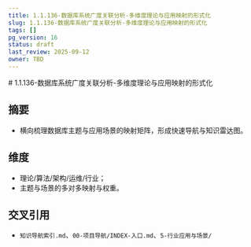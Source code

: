 ```yaml
---
title: 1.1.136-数据库系统广度关联分析-多维度理论与应用映射的形式化
slug: 1.1.136-数据库系统广度关联分析-多维度理论与应用映射的形式化
tags: []
pg_version: 16
status: draft
last_review: 2025-09-12
owner: TBD
---
```


﻿# 1.1.136-数据库系统广度关联分析-多维度理论与应用映射的形式化

## 摘要

- 横向梳理数据库主题与应用场景的映射矩阵，形成快速导航与知识雷达图。

## 维度

- 理论/算法/架构/运维/行业；
- 主题与场景的多对多映射与权重。

## 交叉引用

- `知识导航索引.md`、`00-项目导航/INDEX-入口.md`、`5-行业应用与场景/`

